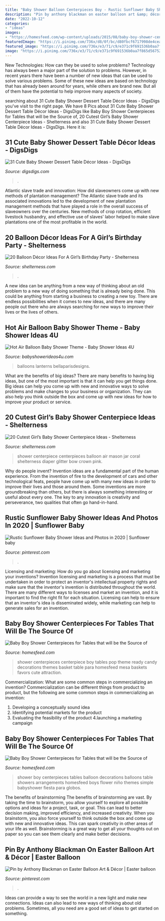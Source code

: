 ```yaml
---
title: "Baby Shower Balloon Centerpieces Boy - Rustic Sunflower Baby Shower Ideas And Photos In 2020"
description: "Pin by anthony blackman on easter balloon art &amp; décor"
date: "2022-10-12"
categories:
- "ideas"
images:
- "https://homesfeed.com/wp-content/uploads/2015/08/baby-boy-shower-centerpieces-for-tables-made-from-baloon-with-flower-and-horse-shape.jpg"
featuredImage: "https://i.pinimg.com/736x/d8/0f/bc/d80fbcf6717998de4cea26754ad07bcb.jpg"
featured_image: "https://i.pinimg.com/736x/e3/71/c9/e371c9f691536b0aa7f865d567524f36.jpg"
image: "https://i.pinimg.com/736x/e3/71/c9/e371c9f691536b0aa7f865d567524f36.jpg"
---
```



New Technologies: How can they be used to solve problems?
Technology has always been a major part of the solution to problems. However, in recent years there have been a number of new ideas that can be used to solve various problems. Some of these new ideas are based on technology that has already been around for years, while others are brand new. But all of them have the potential to help improve many aspects of society.

	

		
searching about 31 Cute Baby Shower Dessert Table Décor Ideas - DigsDigs you've visit to the right page. We have 8 Pics about 31 Cute Baby Shower Dessert Table Décor Ideas - DigsDigs like Baby Boy Shower Centerpieces for Tables that will be the Source of, 20 Cutest Girl’s Baby Shower Centerpiece Ideas - Shelterness and also 31 Cute Baby Shower Dessert Table Décor Ideas - DigsDigs. Here it is:
		
    
## 31 Cute Baby Shower Dessert Table Décor Ideas - DigsDigs

<img loading=lazy src="https://www.digsdigs.com/photos/cute-baby-shower-sweets-tabl-decor-ideas-6.jpg" onerror="this.onerror=null;this.src='https://tse2.mm.bing.net/th?id=OIP.iS-t4iFL_SpTa16kYW-ulQHaJ4&amp;pid=15.1';" alt="31 Cute Baby Shower Dessert Table Décor Ideas - DigsDigs">

_Source: digsdigs.com_

>. 

	

Atlantic slave trade and innovation: How did slaveowners come up with new methods of plantation management?
The Atlantic slave trade and its associated innovations led to the development of new plantation management methods that have played a role in the overall success of slaveowners over the centuries. New methods of crop rotation, efficient livestock husbandry, and effective use of slaves’ labor helped to make slave plantations one of the most profitable in the world.

    
## 20 Balloon Décor Ideas For A Girl’s Birthday Party - Shelterness

<img loading=lazy src="https://i.shelterness.com/2017/03/17-oversized-pink-balloons-for-decorating-a-dessert-table.jpg" onerror="this.onerror=null;this.src='https://tse2.mm.bing.net/th?id=OIP.BRPvCWXyjO_-y--X9ApYSgHaLH&amp;pid=15.1';" alt="20 Balloon Décor Ideas For A Girl’s Birthday Party - Shelterness">

_Source: shelterness.com_

>. 

	

A new idea can be anything from a new way of thinking about an old problem to a new way of doing something that is already being done. This could be anything from starting a business to creating a new toy. There are endless possibilities when it comes to new ideas, and there are many people out there who are always searching for new ways to improve their lives or the lives of others.

    
## Hot Air Balloon Baby Shower Theme - Baby Shower Ideas 4U

<img loading=lazy src="https://babyshowerideas4u.com/wp-content/uploads/2014/01/hot-air-balloon-baby-shower-ideas-4.jpg" onerror="this.onerror=null;this.src='https://tse3.mm.bing.net/th?id=OIP.oOVF4Y_EoRDDdWgizSSZiAHaMt&amp;pid=15.1';" alt="Hot Air Balloon Baby Shower Theme - Baby Shower Ideas 4U">

_Source: babyshowerideas4u.com_

>balloons lanterns bellaparisdesigns. 

	

What are the benefits of big ideas?
There are many benefits to having big ideas, but one of the most important is that it can help you get things done. Big ideas can help you come up with new and innovative ways to solve problems and make changes to your business or organization. They can also help you think outside the box and come up with new ideas for how to improve your product or service.

    
## 20 Cutest Girl’s Baby Shower Centerpiece Ideas - Shelterness

<img loading=lazy src="https://i.shelterness.com/2017/03/21-a-coral-hot-air-balloon-and-flowers-in-a-mason-jar.jpg" onerror="this.onerror=null;this.src='https://tse4.mm.bing.net/th?id=OIP.uDyDQ_9ixuMRxyO61gsxkgHaJ4&amp;pid=15.1';" alt="20 Cutest Girl’s Baby Shower Centerpiece Ideas - Shelterness">

_Source: shelterness.com_

>shower centerpiece centerpieces balloon air mason jar coral shelterness diaper glitter bow crown pink. 

	

Why do people invent?
Invention ideas are a fundamental part of the human experience. From the invention of fire to the development of cars and other technological feats, people have come up with many new ideas in order to improve their lives and those around them. Some inventions are more groundbreaking than others, but there is always something interesting or useful about every one. The key to any innovation is creativity and perseverance, two qualities that often go hand-in-hand.

    
## Rustic Sunflower Baby Shower Ideas And Photos In 2020 | Sunflower Baby

<img loading=lazy src="https://i.pinimg.com/736x/d8/0f/bc/d80fbcf6717998de4cea26754ad07bcb.jpg" onerror="this.onerror=null;this.src='https://tse1.mm.bing.net/th?id=OIP.BSkWlF4uVj8GckLy1iSL3AHaJ3&amp;pid=15.1';" alt="Rustic Sunflower Baby Shower Ideas and Photos in 2020 | Sunflower baby">

_Source: pinterest.com_

>. 

	

Licensing and marketing: How do you go about licensing and marketing your inventions?
Invention licensing and marketing is a process that must be undertaken in order to protect an inventor's intellectual property rights and make sure that the inventor's invention is distributed throughout the world. There are many different ways to licenses and market an invention, and it is important to find the right fit for each situation. Licensing can help to ensure that an inventor's idea is disseminated widely, while marketing can help to generate sales for an invention.

    
## Baby Boy Shower Centerpieces For Tables That Will Be The Source Of

<img loading=lazy src="https://homesfeed.com/wp-content/uploads/2015/08/baby-boy-shower-centerpieces-for-tables-with-a-basket-of-lolypop-candy-and-soft-blue-theme-and-ready-to-pop.jpg" onerror="this.onerror=null;this.src='https://tse2.mm.bing.net/th?id=OIP.eTOXzpyeA3ch0XP-Wzv16gHaJ4&amp;pid=15.1';" alt="Baby Boy Shower Centerpieces for Tables that will be the Source of">

_Source: homesfeed.com_

>shower centerpieces centerpiece boy tables pop theme ready candy decorations themes basket table para homesfeed mesa baskets favors cute attraction. 

	

Commercialization: What are some common steps in commercializing an invention?
Commercialization can be different things from product to product, but the following are some common steps in commercializing an invention:
1. Developing a conceptually sound idea 
2. Identifying potential markets for the product 
3. Evaluating the feasibility of the product 
4.launching a marketing campaign 

    
## Baby Boy Shower Centerpieces For Tables That Will Be The Source Of

<img loading=lazy src="https://homesfeed.com/wp-content/uploads/2015/08/baby-boy-shower-centerpieces-for-tables-made-from-baloon-with-flower-and-horse-shape.jpg" onerror="this.onerror=null;this.src='https://tse3.mm.bing.net/th?id=OIP.OvsIVlX_biTucp872dwo4AHaJ4&amp;pid=15.1';" alt="Baby Boy Shower Centerpieces for Tables that will be the Source of">

_Source: homesfeed.com_

>shower boy centerpieces tables balloon decorations balloons table showers arrangements homesfeed boys flower niño themes simple babyshower fiesta para globos. 

	

The benefits of brainstorming
The benefits of brainstorming are vast. By taking the time to brainstorm, you allow yourself to explore all possible options and ideas for a project, task, or goal. This can lead to better decision making, improved efficiency, and increased creativity.
When you brainstorm, you also force yourself to think outside the box and come up with new and innovative ideas. This can spark creativity in other areas of your life as well. Brainstorming is a great way to get all your thoughts out on paper so you can see them clearly and make better decisions.

    
## Pin By Anthony Blackman On Easter Balloon Art &amp; Décor | Easter Balloon

<img loading=lazy src="https://i.pinimg.com/736x/e3/71/c9/e371c9f691536b0aa7f865d567524f36.jpg" onerror="this.onerror=null;this.src='https://tse1.mm.bing.net/th?id=OIP.QNx3V3EgHZlmCnvmkjQUjAHaJ3&amp;pid=15.1';" alt="Pin by Anthony Blackman on Easter Balloon Art &amp; Décor | Easter balloon">

_Source: pinterest.com_

>. 

	

Ideas can provide a way to see the world in a new light and make new connections. Ideas can also lead to new ways of thinking about old problems. Sometimes, all you need are a good set of ideas to get started on something.

